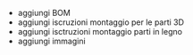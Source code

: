 - aggiungi BOM
- aggiungi iscruzioni montaggio per le parti 3D
- aggiungi isctruzioni montaggio parti in legno
- aggiungi immagini